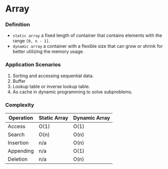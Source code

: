 # Array

### Definition

- `static array` a fixed length of container that contains elements with the range `[0, n - 1]`.
- `dynamic array` a container with a flexible size that can grow or shrink for better utilizing the memory usage.

### Application Scenarios

1. Sorting and accessing sequential data.
2. Buffer
3. Lookup table or inverse lookup table.
4. As cache in dynamic programming to solve subproblems.

### Complexity

| Operation | Static Array | Dynamic Array |
| --------- | ------------ | ------------- |
| Access    | O(1)         | O(1)          |
| Search    | O(n)         | O(n)          |
| Insertion | n/a          | O(n)          |
| Appending | n/a          | O(1)          |
| Deletion  | n/a          | O(n)          |
